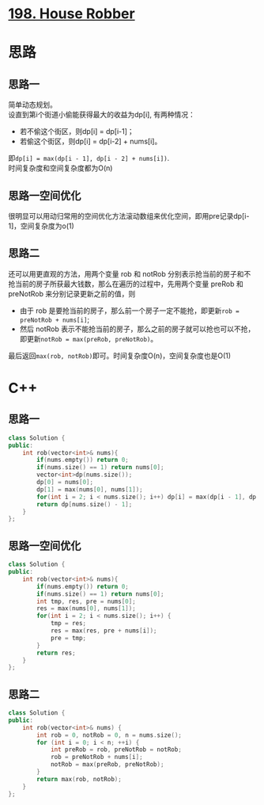# [198. House Robber](https://leetcode.com/problems/house-robber/description/)
# 思路
## 思路一
简单动态规划。    
设直到第i个街道小偷能获得最大的收益为dp[i], 有两种情况：
* 若不偷这个街区，则dp[i] = dp[i-1]；
* 若偷这个街区，则dp[i] = dp[i-2] + nums[i]。

即`dp[i] = max(dp[i - 1], dp[i - 2] + nums[i])`.   
时间复杂度和空间复杂度都为O(n)    
## 思路一空间优化
很明显可以用动归常用的空间优化方法滚动数组来优化空间，即用pre记录dp[i-1]，空间复杂度为o(1)

## 思路二
还可以用更直观的方法，用两个变量 rob 和 notRob 分别表示抢当前的房子和不抢当前的房子所获最大钱数，那么在遍历的过程中，先用两个变量 preRob 和 preNotRob 来分别记录更新之前的值，则
* 由于 rob 是要抢当前的房子，那么前一个房子一定不能抢，即更新`rob = preNotRob + nums[i]`;
* 然后 notRob 表示不能抢当前的房子，那么之前的房子就可以抢也可以不抢，即更新`notRob = max(preRob, preNotRob)`。

最后返回`max(rob, notRob)`即可。时间复杂度O(n)，空间复杂度也是O(1)

# C++
## 思路一
``` C++
class Solution {
public:
    int rob(vector<int>& nums){
        if(nums.empty()) return 0;
        if(nums.size() == 1) return nums[0];
        vector<int>dp(nums.size());
        dp[0] = nums[0];
        dp[1] = max(nums[0], nums[1]);
        for(int i = 2; i < nums.size(); i++) dp[i] = max(dp[i - 1], dp[i - 2] + nums[i]);
        return dp[nums.size() - 1];
    }
};
```

## 思路一空间优化
``` C++
class Solution {
public:
    int rob(vector<int>& nums){
        if(nums.empty()) return 0;
        if(nums.size() == 1) return nums[0];
        int tmp, res, pre = nums[0];
        res = max(nums[0], nums[1]);
        for(int i = 2; i < nums.size(); i++) {
            tmp = res;
            res = max(res, pre + nums[i]);
            pre = tmp;
        }
        return res;
    }
};
```

## 思路二
``` C++
class Solution {
public:
    int rob(vector<int>& nums) {
        int rob = 0, notRob = 0, n = nums.size();
        for (int i = 0; i < n; ++i) {
            int preRob = rob, preNotRob = notRob;
            rob = preNotRob + nums[i];
            notRob = max(preRob, preNotRob);
        }
        return max(rob, notRob);
    }
};
```
